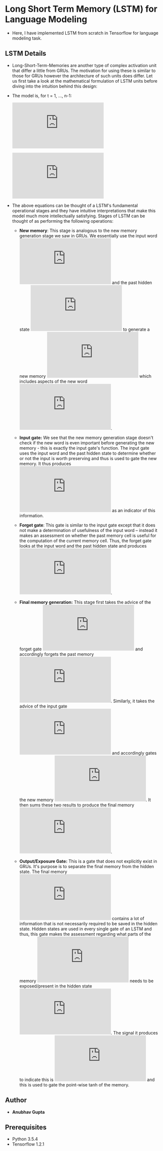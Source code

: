 # Long Short Term Memory (LSTM) for Language Modeling
- Here, I have implemented LSTM from scratch in Tensorflow for language modeling task.
  
## LSTM Details
  
 - Long-Short-Term-Memories are another type of complex activation unit that differ a little from GRUs. The motivation for using these is similar to those for GRUs however the architecture of such units does differ. Let us first take a look at the mathematical formulation of LSTM units before diving into the intuition behind this design:
 
 - The model is, for t = 1, ..., n-1:
 
      ![](https://latex.codecogs.com/gif.latex?%5Cbegin%7Balign*%7D%20i_t%20%26%3D%20%5Csigma%28W%5E%7B%28i%29%7Dx_t%20&plus;%20U%5E%7B%28i%29%7Dh_%7Bt-1%7D%29%20%5Chspace%7B2.15cm%7D%5Ctextbf%7B%28Input%20gate%29%7D%5C%5C%20f_t%20%26%3D%20%5Csigma%28W%5E%7B%28f%29%7Dx_t%20&plus;%20U%5E%7B%28f%29%7Dh_%7Bt-1%7D%29%20%5Chspace%7B2cm%7D%5Ctextbf%7B%28Forget%20gate%29%7D%5C%5C%20o_t%20%26%3D%20%5Csigma%28W%5E%7B%28o%29%7Dx_t%20&plus;%20U%5E%7B%28o%29%7Dh_%7Bt-1%7D%29%20%5Chspace%7B2.1cm%7D%5Ctextbf%7B%28Output%20gate%29%7D%5C%5C%20%5Ctilde%7Bc%7D_t%20%26%3D%20%5Ctanh%28W%5E%7B%28c%29%7Dx_t%20&plus;%20U%5E%7B%28c%29%7Dh_%7Bt-1%7D%29%20%5Chspace%7B1.5cm%7D%5Ctextbf%7B%28New%20memory%29%7D%5C%5C%20c_t%20%26%3D%20f_t%5Codot%20c_%7Bt-1%7D%20&plus;%20i_t%20%5Codot%20%5Ctilde%7Bc%7D_t%20%5Chspace%7B2.7cm%7D%5Ctextbf%7B%28Final%20memory%29%7D%5C%5C%20h_t%20%26%3D%20o_t%20%5Codot%20%5Ctanh%28c_t%29%20%5Chspace%7B3.5cm%7D%5Ctextbf%7B%28Final%20hidden%20state%29%7D%5C%5C%20%5Cend%7Balign%7D)
      
      ![](https://latex.codecogs.com/gif.latex?%5Cbegin%7Balign*%7D%20%5Chat%7By%7D_t%20%26%3D%20%5Ctext%7Bsoftmax%7D%28h%5E%7B%28t%29%7DU%20&plus;%20b%29%5C%5C%20%5Cbar%7BP%7D%28x_%7Bt&plus;1%7D%20%3D%20v_j%20%7C%20x_t%2C%5Ccdot%2Cx_1%29%20%26%3D%20%5Chat%7By%7D_t%20%5Cend%7Balign%7D)
      
 - The above equations can be thought of a LSTM's fundamental operational stages and they have intuitive interpretations that make this model much more intellectually satisfying. Stages of LSTM can be thought of as performing the following operations:
 
     - **New memory**: This stage is analogous to the new memory generation stage we saw in GRUs. We essentially use the input word ![](https://latex.codecogs.com/gif.latex?x_t) and the past hidden state ![](https://latex.codecogs.com/gif.latex?h_%7Bt-1%7D) to generate a new memory ![](https://latex.codecogs.com/gif.latex?%5Ctilde%7Bc%7D_t) which includes aspects of the new word ![](https://latex.codecogs.com/gif.latex?x_t).
  
     - **Input gate:** We see that the new memory generation stage doesn't check if the new word is even important before generating the new memory - this is exactly the input gate's function. The input gate uses the input word and the past hidden state to determine whether or not the input is worth preserving and thus is used to gate the new memory. It thus produces ![](https://latex.codecogs.com/gif.latex?i_t) as an indicator of this information.
  
     - **Forget gate**: This gate is similar to the input gate except that it does not make a determination of usefulness of the input word – instead it makes an assessment on whether the past memory cell is useful for the computation of the current memory cell. Thus, the forget gate looks at the input word and the past hidden state and produces ![](https://latex.codecogs.com/gif.latex?f_t).

     - **Final memory generation:** This stage first takes the advice of the forget gate ![](https://latex.codecogs.com/gif.latex?f_t) and accordingly forgets the past memory ![](https://latex.codecogs.com/gif.latex?c_%7Bt-1%7D). Similarly, it takes the advice of the input gate ![](https://latex.codecogs.com/gif.latex?i_t) and accordingly gates the new memory ![](https://latex.codecogs.com/gif.latex?%5Ctilde%7Bc%7D_t). It then sums these two results to produce the final memory ![](https://latex.codecogs.com/gif.latex?c_t).
     
     - **Output/Exposure Gate:** This is a gate that does not explicitly exist in GRUs. It's purpose is to separate the final memory from the hidden state. The final memory ![](https://latex.codecogs.com/gif.latex?c_t) contains a lot of information that is not necessarily required to be saved in the hidden state. Hidden states are used in every single gate of an LSTM and thus, this gate makes the assessment regarding what parts of the memory ![](https://latex.codecogs.com/gif.latex?c_t) needs to be exposed/present in the hidden state ![](https://latex.codecogs.com/gif.latex?h_t). The signal it produces to indicate this is ![](https://latex.codecogs.com/gif.latex?o_t) and this is used to gate the point-wise tanh of the memory.

## Author
* **Anubhav Gupta**

## Prerequisites
- Python 3.5.4
- Tensorflow 1.2.1
